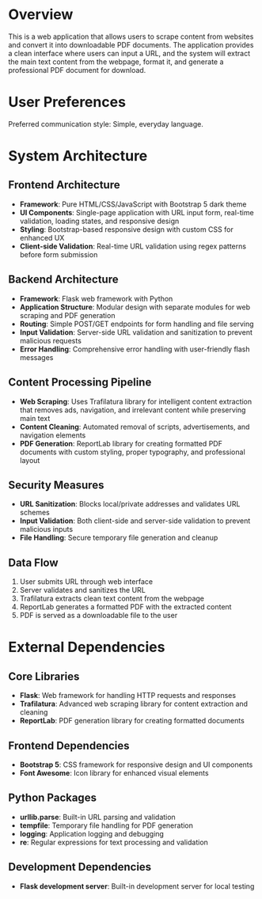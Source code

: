 # Overview

This is a web application that allows users to scrape content from websites and convert it into downloadable PDF documents. The application provides a clean interface where users can input a URL, and the system will extract the main text content from the webpage, format it, and generate a professional PDF document for download.

# User Preferences

Preferred communication style: Simple, everyday language.

# System Architecture

## Frontend Architecture
- **Framework**: Pure HTML/CSS/JavaScript with Bootstrap 5 dark theme
- **UI Components**: Single-page application with URL input form, real-time validation, loading states, and responsive design
- **Styling**: Bootstrap-based responsive design with custom CSS for enhanced UX
- **Client-side Validation**: Real-time URL validation using regex patterns before form submission

## Backend Architecture
- **Framework**: Flask web framework with Python
- **Application Structure**: Modular design with separate modules for web scraping and PDF generation
- **Routing**: Simple POST/GET endpoints for form handling and file serving
- **Input Validation**: Server-side URL validation and sanitization to prevent malicious requests
- **Error Handling**: Comprehensive error handling with user-friendly flash messages

## Content Processing Pipeline
- **Web Scraping**: Uses Trafilatura library for intelligent content extraction that removes ads, navigation, and irrelevant content while preserving main text
- **Content Cleaning**: Automated removal of scripts, advertisements, and navigation elements
- **PDF Generation**: ReportLab library for creating formatted PDF documents with custom styling, proper typography, and professional layout

## Security Measures
- **URL Sanitization**: Blocks local/private addresses and validates URL schemes
- **Input Validation**: Both client-side and server-side validation to prevent malicious inputs
- **File Handling**: Secure temporary file generation and cleanup

## Data Flow
1. User submits URL through web interface
2. Server validates and sanitizes the URL
3. Trafilatura extracts clean text content from the webpage
4. ReportLab generates a formatted PDF with the extracted content
5. PDF is served as a downloadable file to the user

# External Dependencies

## Core Libraries
- **Flask**: Web framework for handling HTTP requests and responses
- **Trafilatura**: Advanced web scraping library for content extraction and cleaning
- **ReportLab**: PDF generation library for creating formatted documents

## Frontend Dependencies
- **Bootstrap 5**: CSS framework for responsive design and UI components
- **Font Awesome**: Icon library for enhanced visual elements

## Python Packages
- **urllib.parse**: Built-in URL parsing and validation
- **tempfile**: Temporary file handling for PDF generation
- **logging**: Application logging and debugging
- **re**: Regular expressions for text processing and validation

## Development Dependencies
- **Flask development server**: Built-in development server for local testing